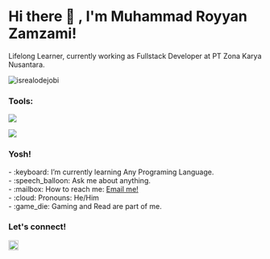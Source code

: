 # <summary><strong>Hi there :wave: , I'm Muhammad Royyan Zamzami!</strong></summary>
Lifelong Learner, currently working as Fullstack Developer at PT Zona Karya Nusantara.
<p align="left"> <img src="https://komarev.com/ghpvc/?username=goonesmile&label=Profile%20views&color=0e75b6&style=flat" alt="isrealodejobi" />
</p>

### <summary><strong>Tools:</strong></summary>
<p>
    <img src="https://img.shields.io/badge/Text%20Editor-Php%20Strom%20Code-blue?&logo=Php%20Strom%20code&logoColor=blue" />
</p>
<p>
    <img src="https://img.shields.io/badge/SQL%20Editor-Data%20Grip%20Code-blue?&logo=Data%20Grip%20code&logoColor=red" />
</p>

### <summary><strong>Yosh!</strong></summary>
<p>
    - :keyboard: I’m currently learning Any Programing Language. </br>
    - :speech_balloon: Ask me about anything.</br>
    - :mailbox: How to reach me: <a href="mailto:royyanmz87@gmail.com">Email me!</a>  </br>
    - :cloud: Pronouns: He/Him </br>
    - :game_die: Gaming and Read are part of me. </br>
<p>
 
### <summary><strong>Let's connect!</strong></summary>
<a href="https://www.instagram.com/tendanganpenaltii/">
  <img align="left" alt="Goo's Instagram" width="20px" src="https://simpleicons.now.sh/instagram/495f7e" />
</a>
